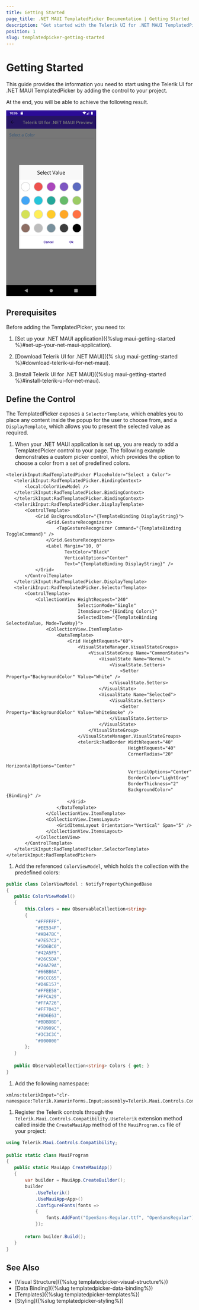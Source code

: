 ```yaml
---
title: Getting Started
page_title: .NET MAUI TemplatedPicker Documentation | Getting Started
description: "Get started with the Telerik UI for .NET MAUI TemplatedPicker and add the control to your .NET MAUI project."
position: 1
slug: templatedpicker-getting-started
---
```


# Getting Started

This guide provides the information you need to start using the Telerik UI for .NET MAUI TemplatedPicker by adding the control to your project.

At the end, you will be able to achieve the following result.

![TemplatedPicker Getting Started](images/templatedpicker_getting_started.png)

## Prerequisites

Before adding the TemplatedPicker, you need to:

1. [Set up your .NET MAUI application]({%slug maui-getting-started %}#set-up-your-net-maui-application).

1. [Download Telerik UI for .NET MAUI]({% slug maui-getting-started %}#download-telerik-ui-for-net-maui).

1. [Install Telerik UI for .NET MAUI]({%slug maui-getting-started %}#install-telerik-ui-for-net-maui).

## Define the Control

The TemplatedPicker exposes a `SelectorTemplate`, which enables you to place any content inside the popup for the user to choose from, and a `DisplayTemplate`, which allows you to present the selected value as required.

1. When your .NET MAUI application is set up, you are ready to add a TemplatedPicker control to your page. The following example demonstrates a custom picker control, which provides the option to choose a color from a set of predefined colors.

 ```XAML
<telerikInput:RadTemplatedPicker Placeholder="Select a Color">
	<telerikInput:RadTemplatedPicker.BindingContext>
        <local:ColorViewModel />
    </telerikInput:RadTemplatedPicker.BindingContext>
    </telerikInput:RadTemplatedPicker.BindingContext>
	<telerikInput:RadTemplatedPicker.DisplayTemplate>
		<ControlTemplate>
			<Grid BackgroundColor="{TemplateBinding DisplayString}">
				<Grid.GestureRecognizers>
					<TapGestureRecognizer Command="{TemplateBinding ToggleCommand}" />
				</Grid.GestureRecognizers>
				<Label Margin="10, 0"
					   TextColor="Black"
					   VerticalOptions="Center"
					   Text="{TemplateBinding DisplayString}" />
			</Grid>
		</ControlTemplate>
	</telerikInput:RadTemplatedPicker.DisplayTemplate>
	<telerikInput:RadTemplatedPicker.SelectorTemplate>
		<ControlTemplate>
			<CollectionView HeightRequest="240"
							SelectionMode="Single"
							ItemsSource="{Binding Colors}"
							SelectedItem="{TemplateBinding SelectedValue, Mode=TwoWay}">
				<CollectionView.ItemTemplate>
					<DataTemplate>
						<Grid HeightRequest="60">
							<VisualStateManager.VisualStateGroups>
								<VisualStateGroup Name="CommonStates">
									<VisualState Name="Normal">
										<VisualState.Setters>
											<Setter Property="BackgroundColor" Value="White" />
										</VisualState.Setters>
									</VisualState>
									<VisualState Name="Selected">
										<VisualState.Setters>
											<Setter Property="BackgroundColor" Value="WhiteSmoke" />
										</VisualState.Setters>
									</VisualState>
								</VisualStateGroup>
							</VisualStateManager.VisualStateGroups>
							<telerik:RadBorder WidthRequest="40"
											   HeightRequest="40"
											   CornerRadius="20"
											   HorizontalOptions="Center"
											   VerticalOptions="Center"
											   BorderColor="LightGray"
											   BorderThickness="2"
											   BackgroundColor="{Binding}" />
						</Grid>
					</DataTemplate>
				</CollectionView.ItemTemplate>
				<CollectionView.ItemsLayout>
					<GridItemsLayout Orientation="Vertical" Span="5" />
				</CollectionView.ItemsLayout>
			</CollectionView>
		</ControlTemplate>
	</telerikInput:RadTemplatedPicker.SelectorTemplate>
</telerikInput:RadTemplatedPicker>
 ```

1. Add the referenced `ColorViewModel`, which holds the collection with the predefined colors:

 ```C#
 public class ColorViewModel : NotifyPropertyChangedBase
 {
	public ColorViewModel()
	{
		this.Colors = new ObservableCollection<string>
		{
			"#FFFFFF",
			"#EE534F",
			"#AB47BC",
			"#7E57C2",
			"#5D6BC0",
			"#42A5F5",
			"#26C5DA",
			"#24A79A",
			"#66BB6A",
			"#9CCC65",
			"#D4E157",
			"#FFEE58",
			"#FFCA29",
			"#FFA726",
			"#FF7043",
			"#8D6E63",
			"#BDBDBD",
			"#78909C",
			"#3C3C3C",
			"#000000"
		};
	}

	public ObservableCollection<string> Colors { get; }
 }
 ```

1. Add the following namespace:

 ```XAML
xmlns:telerikInput="clr-namespace:Telerik.XamarinForms.Input;assembly=Telerik.Maui.Controls.Compatibility"
 ```

1. Register the Telerik controls through the `Telerik.Maui.Controls.Compatibility.UseTelerik` extension method called inside the `CreateMauiApp` method of the `MauiProgram.cs` file of your project:

 ```C#
 using Telerik.Maui.Controls.Compatibility;

 public static class MauiProgram
 {
	public static MauiApp CreateMauiApp()
	{
		var builder = MauiApp.CreateBuilder();
		builder
			.UseTelerik()
			.UseMauiApp<App>()
			.ConfigureFonts(fonts =>
			{
				fonts.AddFont("OpenSans-Regular.ttf", "OpenSansRegular");
			});

		return builder.Build();
	}
 }           
 ```           

## See Also

- [Visual Structure]({%slug templatedpicker-visual-structure%})
- [Data Binding]({%slug templatedpicker-data-binding%})
- [Templates]({%slug templatedpicker-templates%})
- [Styling]({%slug templatedpicker-styling%})
